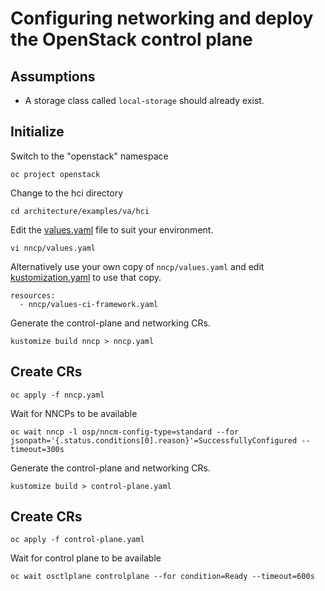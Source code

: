 # Configuring networking and deploy the OpenStack control plane

## Assumptions

- A storage class called `local-storage` should already exist.

## Initialize

Switch to the "openstack" namespace
```
oc project openstack
```
Change to the hci directory
```
cd architecture/examples/va/hci
```
Edit the [values.yaml](nncp/values.yaml) file to suit your environment.
```
vi nncp/values.yaml
```
Alternatively use your own copy of `nncp/values.yaml` and edit
[kustomization.yaml](kustomization.yaml) to use that copy.
```
resources:
  - nncp/values-ci-framework.yaml
```

Generate the control-plane and networking CRs.
```
kustomize build nncp > nncp.yaml
```

## Create CRs
```
oc apply -f nncp.yaml
```

Wait for NNCPs to be available
```
oc wait nncp -l osp/nncm-config-type=standard --for jsonpath='{.status.conditions[0].reason}'=SuccessfullyConfigured --timeout=300s
```

Generate the control-plane and networking CRs.
```
kustomize build > control-plane.yaml
```

## Create CRs
```
oc apply -f control-plane.yaml
```

Wait for control plane to be available
```
oc wait osctlplane controlplane --for condition=Ready --timeout=600s
```
